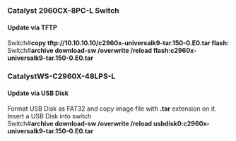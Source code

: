 ### Catalyst 2960CX-8PC-L Switch
#### Update via TFTP</br>
Switch#**copy tftp://10.10.10.10/c2960x-universalk9-tar.150-0.E0.tar flash:** </br>
Switch#**archive download-sw /overwrite /reload flash:c2960x-universalk9-tar.150-0.E0.tar**

### CatalystWS-C2960X-48LPS-L
#### Update via USB Disk
Format USB Disk as FAT32 and copy image file with **.tar** extension on it. Insert a USB Disk into switch </br>
Switch#**archive download-sw /overwrite /reload usbdisk0:c2960x-universalk9-tar.150-0.E0.tar**

